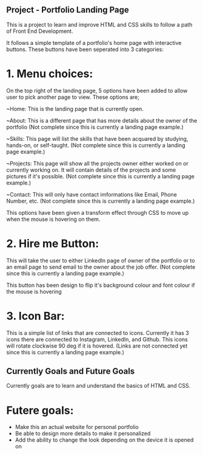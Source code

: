 ## Project - Portfolio Landing Page

This is a project to learn and improve HTML and CSS skills to follow a path of Front End Development.

It follows a simple template of a portfolio's home page with interactive buttons. 
These buttons have been seperated into 3 categories:

# 1. Menu choices:

On the top right of the landing page, 5 options have been added to allow user to pick another page to view. 
These options are; 

~Home: This is the landing page that is currently open.

~About: This is a different page that has more details about the owner of the portfolio (Not complete since this is currently a landing page example.)

~Skills: This page will list the skills that have been acquared by studying, hands-on, or self-taught. (Not complete since this is currently a landing page example.)

~Projects: This page will show all the projects owner either worked on or currently working on. It will contain details of the projects and some pictures if it's possible. (Not complete since this is currently a landing page example.)

~Contact: This will only have contact imformations like Email, Phone Number, etc. (Not complete since this is currently a landing page example.)

This options have been given a transform effect through CSS to move up when the mouse is hovering on them.

# 2. Hire me Button:

This will take the user to either LinkedIn page of owner of the portfolio or to an email page to send email to the owner about the job offer. (Not complete since this is currently a landing page example.)

This button has been design to flip it's background colour and font colour if the mouse is hovering

# 3. Icon Bar:

This is a simple list of links that are connected to icons. Currently it has 3 icons there are connected to Instagram, LinkedIn, and Github. This icons will rotate clockwise 90 deg if it is hovered. (Links are not connected yet since this is currently a landing page example.)

## Currently Goals and Future Goals

Currently goals are to learn and understand the basics of HTML and CSS.

# Futere goals:
- Make this an actual website for personal portfolio
- Be able to design more details to make it personalized
- Add the ability to change the look depending on the device it is opened on